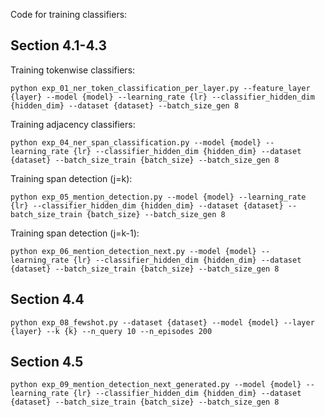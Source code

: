Code for training classifiers:

## Section 4.1-4.3

Training tokenwise classifiers:
```
python exp_01_ner_token_classification_per_layer.py --feature_layer {layer} --model {model} --learning_rate {lr} --classifier_hidden_dim {hidden_dim} --dataset {dataset} --batch_size_gen 8
```

Training adjacency classifiers:
```
python exp_04_ner_span_classification.py --model {model} --learning_rate {lr} --classifier_hidden_dim {hidden_dim} --dataset {dataset} --batch_size_train {batch_size} --batch_size_gen 8
```

Training span detection (j=k):
```
python exp_05_mention_detection.py --model {model} --learning_rate {lr} --classifier_hidden_dim {hidden_dim} --dataset {dataset} --batch_size_train {batch_size} --batch_size_gen 8
```

Training span detection (j=k-1):
```
python exp_06_mention_detection_next.py --model {model} --learning_rate {lr} --classifier_hidden_dim {hidden_dim} --dataset {dataset} --batch_size_train {batch_size} --batch_size_gen 8
```

## Section 4.4
```
python exp_08_fewshot.py --dataset {dataset} --model {model} --layer {layer} --k {k} --n_query 10 --n_episodes 200
```

## Section 4.5
```
python exp_09_mention_detection_next_generated.py --model {model} --learning_rate {lr} --classifier_hidden_dim {hidden_dim} --dataset {dataset} --batch_size_train {batch_size} --batch_size_gen 8
```